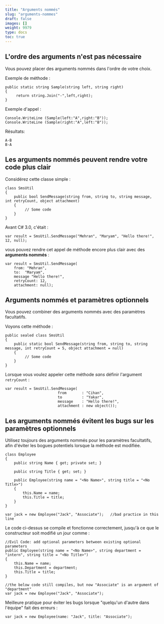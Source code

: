 ```yaml
---
title: "Arguments nommés"
slug: "arguments-nommes"
draft: false
images: []
weight: 9979
type: docs
toc: true
---
```


## L'ordre des arguments n'est pas nécessaire
Vous pouvez placer des arguments nommés dans l'ordre de votre choix.

Exemple de méthode :

    public static string Sample(string left, string right)
    {
         return string.Join("-",left,right);
    }

Exemple d'appel :

    Console.WriteLine (Sample(left:"A",right:"B"));
    Console.WriteLine (Sample(right:"A",left:"B"));

Résultats:

    A-B
    B-A
    


## Les arguments nommés peuvent rendre votre code plus clair
Considérez cette classe simple :

    class SmsUtil
    {
        public bool SendMessage(string from, string to, string message, int retryCount, object attachment)
        {
             // Some code
        }
    }

Avant C# 3.0, c'était :

    var result = SmsUtil.SendMessage("Mehran", "Maryam", "Hello there!", 12, null);

vous pouvez rendre cet appel de méthode encore plus clair avec des **arguments nommés** :

    var result = SmsUtil.SendMessage(
        from: "Mehran",
        to:  "Maryam",
        message "Hello there!",
        retryCount: 12,
        attachment: null);


## Arguments nommés et paramètres optionnels
Vous pouvez combiner des arguments nommés avec des paramètres facultatifs.

Voyons cette méthode :

    
    public sealed class SmsUtil
    {
        public static bool SendMessage(string from, string to, string message, int retryCount = 5, object attachment = null)
        {
             // Some code
        }
    }

Lorsque vous voulez appeler cette méthode *sans* définir l'argument `retryCount` :


    var result = SmsUtil.SendMessage(
                            from       : "Cihan",
                            to         : "Yakar",
                            message    : "Hello there!",
                            attachment : new object());

## Les arguments nommés évitent les bugs sur les paramètres optionnels
Utilisez toujours des arguments nommés pour les paramètres facultatifs, afin d'éviter les bogues potentiels lorsque la méthode est modifiée.

    class Employee
    {
        public string Name { get; private set; }

        public string Title { get; set; }

        public Employee(string name = "<No Name>", string title = "<No Title>")
        {
            this.Name = name;
            this.Title = title;
        }
    }

    var jack = new Employee("Jack", "Associate");   //bad practice in this line
Le code ci-dessus se compile et fonctionne correctement, jusqu'à ce que le constructeur soit modifié un jour comme :

    //Evil Code: add optional parameters between existing optional parameters
    public Employee(string name = "<No Name>", string department = "intern", string title = "<No Title>")
    {
        this.Name = name;
        this.Department = department;
        this.Title = title;
    }
   
    //the below code still compiles, but now "Associate" is an argument of "department"
    var jack = new Employee("Jack", "Associate");

Meilleure pratique pour éviter les bugs lorsque "quelqu'un d'autre dans l'équipe" fait des erreurs :

    var jack = new Employee(name: "Jack", title: "Associate");




